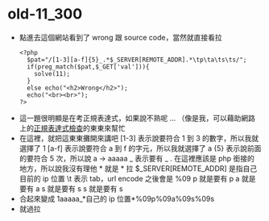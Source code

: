 # old-11_300

* 點進去這個網站看到了 wrong 跟 source code，當然就直接看拉
    ```php=
    <?php
      $pat="/[1-3][a-f]{5}_.*$_SERVER[REMOTE_ADDR].*\tp\ta\ts\ts/";
      if(preg_match($pat,$_GET['val'])){
        solve(11);
      }
      else echo("<h2>Wrong</h2>");
      echo("<br><br>");
    ?>
    ```
* 這一題很明顯是在考正規表達式，如果說不熟呢 ... （像是我，可以藉助網路上的[正規表達式檢查](https://regex101.com/)的東東來幫忙
* 在這裡，就把這東東攤開來講吧
    [1-3] 表示說要符合 1 到 3 的數字，所以我就選擇了 1
    [a-f] 表示說要符合 a 到 f 的字元，所以我就選擇了 a
    {5} 表示說前面的要符合 5 次，所以說 a -> aaaaa
    _ 表示要有 _
    . 在這裡應該是 php 銜接的地方，所以說我沒有理他
    \* 就是 \* 拉
    $_SERVER[REMOTE_ADDR] 是指自己目前的 ip 位置
    \t 表示 tab，url encode 之後會是 %09
    p 就是要有 p
    a 就是要有 a
    s 就是要有 s
    s 就是要有 s
* 合起來變成 1aaaaa_\*自己的 ip 位置\*%09p%09a%09s%09s
* 就過拉
